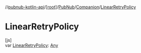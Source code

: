 //[pubnub-kotlin-api](../../../../index.md)/[[root]](../../index.md)/[PubNub](../index.md)/[Companion](index.md)/[LinearRetryPolicy](-linear-retry-policy.md)

# LinearRetryPolicy

[js]\
var [LinearRetryPolicy](-linear-retry-policy.md): [Any](https://kotlinlang.org/api/core/kotlin-stdlib/kotlin/-any/index.html)
